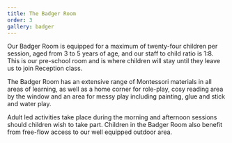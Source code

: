```yaml
---
title: The Badger Room
order: 3
gallery: badger
---
```


Our Badger Room is equipped for a maximum of twenty-four children per session, aged from 3 to 5 years of age, and our staff to child ratio is 1:8. This is our pre-school room and is where children will stay until they leave us to join Reception class.

The Badger Room has an extensive range of Montessori materials in all areas of learning, as well as a home corner for role-play, cosy reading area by the window and an area for messy play including painting, glue and stick and water play.

Adult led activities take place during the morning and afternoon sessions should children wish to take part.
Children in the Badger Room also benefit from free-flow access to our well equipped outdoor area.
